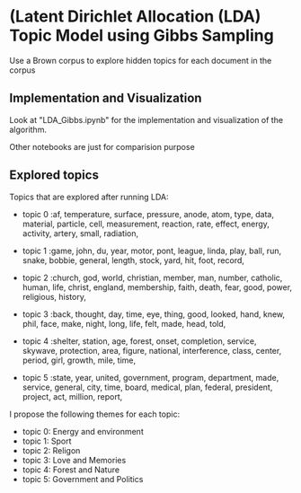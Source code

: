 # (Latent Dirichlet Allocation (LDA) Topic Model using Gibbs Sampling
Use a Brown corpus to explore hidden topics for each document in the corpus

## Implementation and Visualization
Look at "LDA_Gibbs.ipynb" for the implementation and visualization of the algorithm. 

Other notebooks are just for comparision purpose

## Explored topics
Topics that are explored after running LDA:

* topic 0 :af, temperature, surface, pressure, anode, atom, type, data, material, particle, cell, measurement, reaction, rate, effect, energy, activity, artery, small, radiation, 
* topic 1 :game, john, du, year, motor, pont, league, linda, play, ball, run, snake, bobbie, general, length, stock, yard, hit, foot, record, 

* topic 2 :church, god, world, christian, member, man, number, catholic, human, life, christ, england, membership, faith, death, fear, good, power, religious, history, 

* topic 3 :back, thought, day, time, eye, thing, good, looked, hand, knew, phil, face, make, night, long, life, felt, made, head, told, 

* topic 4 :shelter, station, age, forest, onset, completion, service, skywave, protection, area, figure, national, interference, class, center, period, girl, growth, mile, time, 

* topic 5 :state, year, united, government, program, department, made, service, general, city, time, board, medical, plan, federal, president, project, act, million, report, 

I propose the following themes for each topic:

* topic 0: Energy and environment
* topic 1: Sport
* topic 2: Religon
* topic 3: Love and Memories
* topic 4: Forest and Nature
* topic 5: Government and Politics
